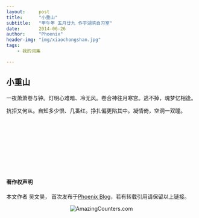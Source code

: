 ```yaml
---
layout:     post
title:      "小重山"
subtitle:   "甲午年 五月廿九 作于湖滨自习室"
date:       2014-06-26
author:     "Phoenix"
header-img: "img/xiaochongshan.jpg"
tags:
    - 我的词集

---
```


## 小重山

> 

一夜萧萧卷与钟。灯明心难暗、冷无风。卷合神往月寒宫。逃不掉，魂梦忆相逢。

抗拒又何从。自知多少恨、几番红。挣扎偏更陷其中。凝情倚，空洞一双瞳。

<br><br>
<br><br>
<br><br>
<br><br>

#### 著作权声明

本文作者 吴文昊， 首次发布于[Phoenix Blog](phoenixwu.cn)，若有转载引用请保留以上链接。

<div align="center"><img border="0" src="http://cc.amazingcounters.com/counter.php?i=3212870&c=9638923" alt="AmazingCounters.com"></div>



